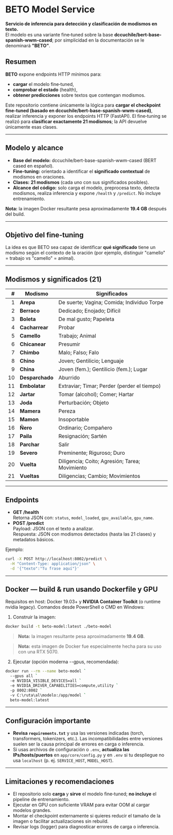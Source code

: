 # **BETO Model Service**

**Servicio de inferencia para detección y clasificación de modismos en texto.**  
El modelo es una variante fine‑tuned sobre la base **dccuchile/bert-base-spanish-wwm-cased**; por simplicidad en la documentación se le denominará **"BETO"**.

## **Resumen**
**BETO** expone endpoints HTTP mínimos para:
- **cargar** el modelo fine‑tuned,
- **comprobar el estado** (health),
- **obtener predicciones** sobre textos que contengan modismos.

Este repositorio contiene únicamente la lógica para **cargar el checkpoint fine‑tuned (basado en dccuchile/bert-base-spanish-wwm-cased)**, realizar inferencia y exponer los endpoints HTTP (FastAPI). El fine‑tuning se realizó para **clasificar exactamente 21 modismos**; la API devuelve únicamente esas clases.

---

## **Modelo y alcance**
- **Base del modelo:** dccuchile/bert-base-spanish-wwm-cased (BERT cased en español).  
- **Fine‑tuning:** orientado a identificar el **significado contextual** de modismos en oraciones.  
- **Clases:** **21 modismos** (cada uno con sus significados posibles).  
- **Alcance del código:** solo carga el modelo, preprocesa texto, detecta modismos, realiza inferencia y expone `/health` y `/predict`. No incluye entrenamiento.

**Nota:** la imagen Docker resultante pesa aproximadamente **19.4 GB** después del build.

---

## **Objetivo del fine‑tuning**
La idea es que BETO sea capaz de identificar **qué significado** tiene un modismo según el contexto de la oración (por ejemplo, distinguir "camello" = trabajo vs "camello" = animal).

---

## **Modismos y significados (21)**

| # | **Modismo** | **Significados** |
|---:|-------------|------------------|
| 1 | **Arepa** | De suerte; Vagina; Comida; Individuo Torpe |
| 2 | **Berraco** | Dedicado; Enojado; Difícil |
| 3 | **Boleta** | De mal gusto; Papeleta |
| 4 | **Cacharrear** | Probar |
| 5 | **Camello** | Trabajo; Animal |
| 6 | **Chicanear** | Presumir |
| 7 | **Chimbo** | Malo; Falso; Falo |
| 8 | **Chino** | Joven; Gentilicio; Lenguaje |
| 9 | **China** | Joven (fem.); Gentilicio (fem.); Lugar |
|10 | **Desparchado** | Aburrido |
|11 | **Embolatar** | Extraviar; Timar; Perder (perder el tiempo) |
|12 | **Jartar** | Tomar (alcohol); Comer; Hartar |
|13 | **Joda** | Perturbación; Objeto |
|14 | **Mamera** | Pereza |
|15 | **Mamon** | Insoportable |
|16 | **Ñero** | Ordinario; Compañero |
|17 | **Paila** | Resignación; Sartén |
|18 | **Parchar** | Salir |
|19 | **Severo** | Preminente; Riguroso; Duro |
|20 | **Vuelta** | Diligencia; Coito; Agresión; Tarea; Movimiento |
|21 | **Vueltas** | Diligencias; Cambio; Movimientos |

---

## **Endpoints**
- **GET /health**  
  Retorna JSON con: `status`, `model_loaded`, `gpu_available`, `gpu_name`.
- **POST /predict**  
  Payload: JSON con el texto a analizar.  
  Respuesta: JSON con modismos detectados (hasta las 21 clases) y metadatos básicos.

Ejemplo:
```sh
curl -X POST http://localhost:8002/predict \
  -H "Content-Type: application/json" \
  -d '{"texto":"Tu frase aquí"}'
```

---

## **Docker — build & run usando Dockerfile y GPU**
Requisitos en host: Docker 19.03+ y **NVIDIA Container Toolkit** (o runtime nvidia legacy). Comandos desde PowerShell o CMD en Windows:

1) Construir la imagen:
```sh
docker build -t beto-model:latest ./beto-model
```
> **Nota:** la imagen resultante pesa aproximadamente **19.4 GB**.


> **Nota:** esta imagen de Docker fue especialmente hecha para su uso con una RTX 5070.


2) Ejecutar (opción moderna --gpus, recomendada):
```sh
docker run --rm --name beto-model `
  --gpus all `
  -e NVIDIA_VISIBLE_DEVICES=all `
  -e NVIDIA_DRIVER_CAPABILITIES=compute,utility `
  -p 8002:8002 `
  -v C:\ruta\al\modelo:/app/model `
  beto-model:latest
```
---

## **Configuración importante**
- **Revisa `requirements.txt`** y usa las versiones indicadas (torch, transformers, tokenizers, etc.). Las incompatibilidades entre versiones suelen ser la causa principal de errores en carga o inferencia.  
- Si usas archivos de configuración o `.env`, **actualiza las IPs/hosts/puertos** en `app/core/config.py` y en `.env` si tu despliegue no usa `localhost` (p. ej. `SERVICE_HOST`, `MODEL_HOST`).  
---

## **Limitaciones y recomendaciones**
- El repositorio solo **carga** y **sirve** el modelo fine‑tuned; **no incluye** el pipeline de entrenamiento.  
- Ejecutar en GPU con suficiente VRAM para evitar OOM al cargar modelos grandes.  
- Montar el checkpoint externamente si quieres reducir el tamaño de la imagen o facilitar actualizaciones sin rebuild.  
- Revisar logs (logger) para diagnosticar errores de carga o inferencia.
